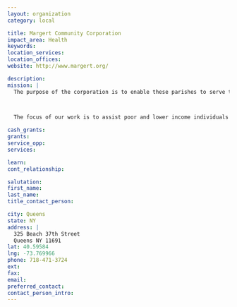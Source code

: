 ```yaml
---
layout: organization
category: local

title: Margert Community Corporation
impact_area: Health
keywords: 
location_services: 
location_offices: 
website: http://www.margert.org/

description: 
mission: |
  The purpose of the corporation is to enable these parishes to serve their communities in the areas of housing, senior citizens, and youth concerns.

  

  The focus of our work is to assist poor and lower income individuals and families, and in this way to bring good news, in a practical manner, to the poor.

cash_grants: 
grants: 
service_opp: 
services: 

learn: 
cont_relationship: 

salutation: 
first_name: 
last_name: 
title_contact_person: 

city: Queens
state: NY
address: |
  325 Beach 37th Street  
  Queens NY 11691
lat: 40.59584
lng: -73.769966
phone: 718-471-3724
ext: 
fax: 
email: 
preferred_contact: 
contact_person_intro: 
---
```

